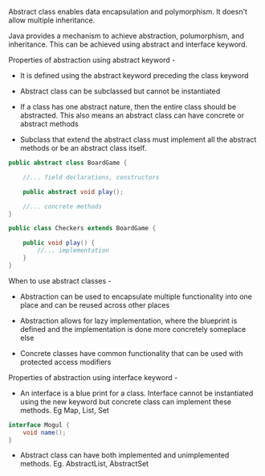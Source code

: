 Abstract class enables data encapsulation and polymorphism. It doesn't allow multiple inheritance. 

Java provides a mechanism to achieve abstraction, polumorphism, and inheritance. This can be achieved using abstract and interface keyword.

Properties of abstraction using abstract keyword -

- It is defined using the abstract keyword preceding the class keyword

- Abstract class can be subclassed but cannot be instantiated

- If a class has one abstract nature, then the entire class should be abstracted. This also means an abstract class can have concrete or abstract methods

- Subclass that extend the abstract class must implement all the abstract methods or be an abstract class itself.

```java
public abstract class BoardGame {

    //... field declarations, constructors

    public abstract void play();

    //... concrete methods
}
```

```java
public class Checkers extends BoardGame {

    public void play() {
        //... implementation
    }
}
```

When to use abstract classes -

- Abstraction can be used to encapsulate multiple functionality into one place and can be reused across other places

- Abstraction allows for lazy implementation, where the blueprint is defined and the implementation is done more concretely someplace else

- Concrete classes have common functionality that can be used with protected access modifiers

Properties of abstraction using interface keyword -

- An interface is a blue print for a class. Interface cannot be instantiated using the new keyword but concrete class can implement these methods. Eg Map, List, Set

```java
interface Mogul {
    void name();
}
```

- Abstract class can have both implemented and unimplemented methods. Eg. AbstractList, AbstractSet
